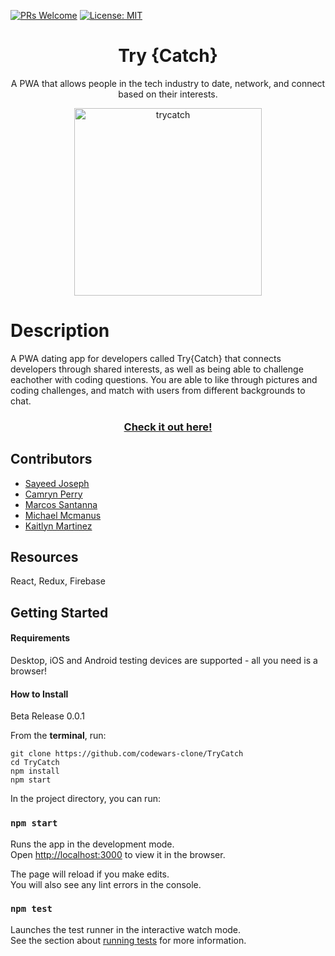 [![PRs Welcome](https://img.shields.io/badge/PRs-welcome-brightgreen.svg?style=flat-square)](http://makeapullrequest.com)
[![License: MIT](https://img.shields.io/badge/License-MIT-yellow.svg)](https://opensource.org/licenses/MIT)
<h1 align="center">Try {Catch}</h1>
<p align="center">A PWA that allows people in the tech industry to date, network, and connect based on their interests.</p>
<p align="center">
  <img src="https://i.imgur.com/zw7zF2h.png" width="300" alt="trycatch"/>
</p>



# Description

A PWA dating app for developers called Try{Catch} that connects developers through shared interests, as well as being able to challenge eachother with coding questions. You are able to like through pictures and coding challenges, and match with users from different backgrounds to chat.

<h3 align="center">
<a href="https://try-catch.app/">Check it out here!</a>
</h3>

## Contributors

- <a href="https://github.com/sjoseph11236">Sayeed Joseph</a>
- <a href="https://github.com/camryn-perry">Camryn Perry</a>
- <a href="https://github.com/mcs2019">Marcos Santanna</a>
- <a href="https://github.com/MikeMcmanus95">Michael Mcmanus</a>
- <a href="https://github.com/kkmartinez95">Kaitlyn Martinez</a>


## Resources
React, Redux, Firebase

## Getting Started

#### Requirements

Desktop, iOS and Android testing devices are supported - all you need is a browser!

#### How to Install

Beta Release 0.0.1

From the **terminal**, run:

```
git clone https://github.com/codewars-clone/TryCatch
cd TryCatch
npm install
npm start

```

In the project directory, you can run:

### `npm start`

Runs the app in the development mode.<br />
Open [http://localhost:3000](http://localhost:3000) to view it in the browser.

The page will reload if you make edits.<br />
You will also see any lint errors in the console.

### `npm test`

Launches the test runner in the interactive watch mode.<br />
See the section about [running tests](https://facebook.github.io/create-react-app/docs/running-tests) for more information.
